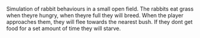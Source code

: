 Simulation of rabbit behaviours in a small open field.
The rabbits eat grass when theyre hungry, when theyre full they will breed. When the player approaches them, they will flee towards the nearest bush. If they dont get food for a set amount of time they will starve.
